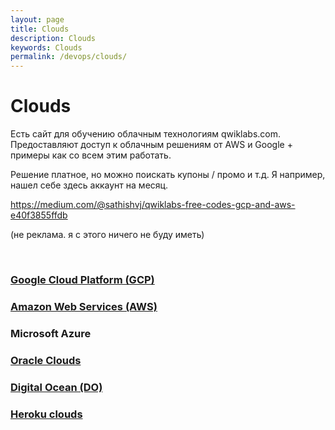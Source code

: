```yaml
---
layout: page
title: Clouds
description: Clouds
keywords: Clouds
permalink: /devops/clouds/
---
```


# Clouds

Есть сайт для обучению облачным технологиям qwiklabs.com. Предоставляют доступ к облачным решениям от AWS и Google + примеры как со всем этим работать.

Решение платное, но можно поискать купоны / промо и т.д. Я например, нашел себе здесь аккаунт на месяц.

https://medium.com/@sathishvj/qwiklabs-free-codes-gcp-and-aws-e40f3855ffdb

(не реклама. я с этого ничего не буду иметь)

<br/>

### [Google Cloud Platform (GCP)](/devops/clouds/google/)

### [Amazon Web Services (AWS)](/devops/clouds/aws/)

### Microsoft Azure

### [Oracle Clouds](//gitops.ru/clouds/oracle/)

### [Digital Ocean (DO)](/devops/clouds/do/)

### [Heroku clouds](/devops/clouds/heroku/)
